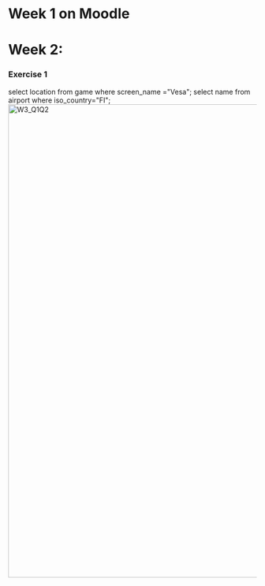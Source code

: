 # Week 1 on Moodle
# Week 2:
### Exercise 1
select location from game where screen_name ="Vesa";
select name from airport where iso_country="FI";
<img width="960" alt="W3_Q1Q2" src="https://github.com/user-attachments/assets/29f2723a-4363-4523-bd0d-257965e1cb0b">


